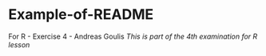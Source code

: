 # Example-of-README
For R - Exercise 4 - Andreas Goulis
*This is part of the 4th examination for R lesson*

